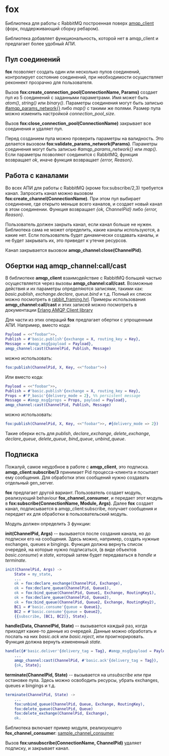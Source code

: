 # fox

Библиотека для работы с RabbitMQ построенная поверх
[amqp_client](https://github.com/jbrisbin/amqp_client)
(форк, поддерживающий сборку ребаром).

Библиотека добавляет функциональность, которой нет в amqp_client
и предлагает более удобный АПИ.


## Пул соединений

**fox** позволяет создать один или несколько пулов соединений,
контролирует состояние соединений, при необходимости осуществляет
реконнект прозрачно для пользователя.

Вызов **fox:create_connection_pool(ConnectionName, Params)** создает пул из 5 соединений с заданными параметрами.
Имя может быть _atom()_, _string()_ или _binary()_.
Параметры соединения могут быть записью
[#amqp_params_network{}](https://github.com/jbrisbin/amqp_client/blob/master/include/amqp_client.hrl#L25)
либо _map()_ с такими же полями.
Размер пула можно изменить настройкой _connection\_pool\_size_.

Вызов **fox:close_connection_pool(ConnectionName)** закрывает все соединения и удаляет пул.

Перед созданием пула можно проверить параметры на валидность.
Это делается вызовом **fox:validate_params_network(Params)**.
Параметры соединения могут быть записью _#amqp\_params\_network{}_ или _map()_.
Если параметры позволяют соединится с RabbitMQ, функция возвращает _ok_,
иначе функция возвращает _{error, Reason}_.


## Работа с каналами

Во всех АПИ для работы с RabbitMQ (кроме fox:subscribe/2,3) требуется канал.
Запросить канал можно вызовом **fox:create_channel(ConnectionName)**.
При этом пул выбирает соединение, где открыто меньше всего каналов, и создает
новый канал в этом соединении. Функция возвращает _{ok, ChannelPid}_ либо _{error, Reason}_.

Пользователь должен закрыть канал, если канал больше не
нужен. Библиотека сама не может определить, какие каналы используются,
а какие нет.  Если пользователь будет динамически создавать каналы, и
не будет закрывать их, это приведет к утечке ресурсов.

Канал закрывается вызовом **amqp_channel:close(ChannelPid)**.


## Обертки над amqp_channel:call/cast

В библиотеке **amqp_client** взаимодействие с RabbitMQ большей частью осуществляется
через вызовы **amqp_channel:call/cast**. Возможные действия и их параметры определяются
записями, такими как: _basic.publish_, _exchange.declare_, _queue.bind_ и т.д.
Полный их список можно посмотреть в
[rabbit_framing.hrl](https://github.com/jbrisbin/rabbit_common/blob/master/include/rabbit_framing.hrl).
Примеры использования **amqp_channel:call/cast** и этих записей можно посмотреть в документации
[Erlang AMQP Client library](http://www.rabbitmq.com/erlang-client-user-guide.html)

Для части из этих операций **fox** предлагает обертки с упрощенным АПИ.
Например, вместо кода:

```erlang
Payload = <<"foobar">>,
Publish = #'basic.publish'{exchange = X, routing_key = Key},
Message = #amqp_msg{payload = Payload},
amqp_channel:cast(ChannelPid, Publish, Message)
```

можно использовать:

```erlang
fox:publish(ChannelPid, X, Key, <<"foobar">>)
```

Или вместо кода:
```erlang
Payload = <<"foobar">>,
Publish = #'basic.publish'{exchange = X, routing_key = Key},
Props = #'P_basic'{delivery_mode = 2}, %% persistent message
Message = #amqp_msg{props = Props, payload = Payload},
amqp_channel:cast(ChannelPid, Publish, Message)
```

можно использовать:

```erlang
fox:publish(ChannelPid, X, Key, <<"foobar">>, #{delivery_mode => 2})
```

Такие оберки есть для _publish_, _declare\_exchange_, _delete\_exchange_,
_declare\_queue_, _delete\_queue_, _bind\_queue_, _unbind\_queue_.


## Подписка

Пожалуй, самое неудобное в работе с **amqp_client**, это подписка.
**amqp_client:subscribe/3** принимает Pid процесса-клиента и посылает ему сообщения.
Для обработки этих сообщений нужно создавать отдельный gen_server.

**fox** предлагает другой вариант.
Пользователь создает модуль, реализующий behaviour **fox_channel_consumer**,
и передает этот модуль в **fox:subscribe(ConnectionName, Module, Args)**.
Далее **fox** создает канал, подписывается в amqp_client:subscribe, получает сообщения
и передает их для обработки в пользовательский модуль.

Модуль должен определить 3 функции:

**init(ChannelPid, Args)** --
вызывается после создания канала, но до подписки его на сообщения.
Здесь можно, например, создать нужные exchanges, queues и bingings.
Функция должна вернуть список очередей, на которые нужно подписаться,
(в виде объектов _basic.consume_)
и _state_, который затем будет передаваться в _handle_ и _terminate_.

```erlang
init(ChannelPid, Args) ->
    State = my_state,
    ...
    ok = fox:declare_exchange(ChannelPid, Exchange),
    ok = fox:declare_queue(ChannelPid, Queue1),
    ok = fox:bind_queue(ChannelPid, Queue1, Exchange, RoutingKey1),
    ok = fox:declare_queue(ChannelPid, Queue2),
    ok = fox:bind_queue(ChannelPid, Queue2, Exchange, RoutingKey2),
    BC1 = #'basic.consume'{queue = Queue1},
    BC2 = #'basic.consume'{queue = Queue2},
    {{subscribe, [BC1, BC2]}, State}.
```

**handle(Data, ChannelPid, State)** --
вызывается каждый раз, когда приходят какие-то данные из очередей.
Данные можно обработать и послать на них _basic.ack_ или _basic.reject_,
или проигнорировать. Функция должна вернуть измененный _state_.

```erlang
handle({#'basic.deliver'{delivery_tag = Tag}, #amqp_msg{payload = Payload}}, ChannelPid, State) ->
    ...
    amqp_channel:cast(ChannelPid, #'basic.ack'{delivery_tag = Tag}),
    {ok, State};
```

**terminate(ChannelPid, State)** --
вызывается на _unsubscribe_ или при остановке пула.
Здесь можно освободить ресурсы, убрать exchanges, queues и bingings и т.д.

```erlang
terminate(ChannelPid, State) ->
    ...
    fox:unbind_queue(ChannelPid, Queue, Exchange, RoutingKey),
    fox:delete_queue(ChannelPid, Queue)
    fox:delete_exchange(ChannelPid, Exchange),
    ok.
```

Библиотека включает пример модуля, реализующего  **fox_channel_consumer**:
[sample_channel_consumer](blob/master/src/sample_channel_consumer.erl)


Вызов **fox:unsubscribe(ConnectionName, ChannelPid)** удаляет подписку,
и закрывает канал.
